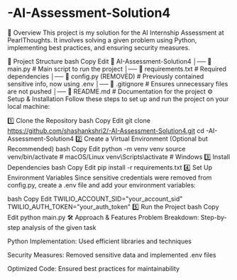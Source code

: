# -AI-Assessment-Solution4

📌 Overview
This project is my solution for the AI Internship Assessment at PearlThoughts. It involves solving a given problem using Python, implementing best practices, and ensuring security measures.

📁 Project Structure
bash
Copy
Edit
📂 AI-Assessment-Solution4
│── 📜 main.py                # Main script to run the project
│── 📜 requirements.txt       # Required dependencies
│── 📜 config.py (REMOVED)    # Previously contained sensitive info, now using .env
│── 📜 .gitignore             # Ensures unnecessary files are not pushed
│── 📜 README.md              # Documentation for the project
⚙️ Setup & Installation
Follow these steps to set up and run the project on your local machine:

1️⃣ Clone the Repository
bash
Copy
Edit
git clone https://github.com/shashankshri2/-AI-Assessment-Solution4.git
cd -AI-Assessment-Solution4
2️⃣ Create a Virtual Environment (Optional but Recommended)
bash
Copy
Edit
python -m venv venv
source venv/bin/activate  # macOS/Linux
venv\Scripts\activate     # Windows
3️⃣ Install Dependencies
bash
Copy
Edit
pip install -r requirements.txt
4️⃣ Set Up Environment Variables
Since sensitive credentials were removed from config.py, create a .env file and add your environment variables:

bash
Copy
Edit
TWILIO_ACCOUNT_SID="your_account_sid"
TWILIO_AUTH_TOKEN="your_auth_token"
5️⃣ Run the Project
bash
Copy
Edit
python main.py
🛠️ Approach & Features
Problem Breakdown: Step-by-step analysis of the given task

Python Implementation: Used efficient libraries and techniques

Security Measures: Removed sensitive data and implemented .env files

Optimized Code: Ensured best practices for maintainability

